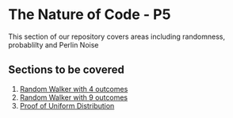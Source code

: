 # The Nature of Code - P5

This section of our repository covers areas including randomness, probablilty and Perlin Noise

## Sections to be covered
1. [Random Walker with 4 outcomes](01_Random_Walker_with_4_outcomes)
2. [Random Walker with 9 outcomes](02_Random_Walker_with_9_outcomes)
3. [Proof of Uniform Distribution](03_Proof_of_Uniform_Distribution)


